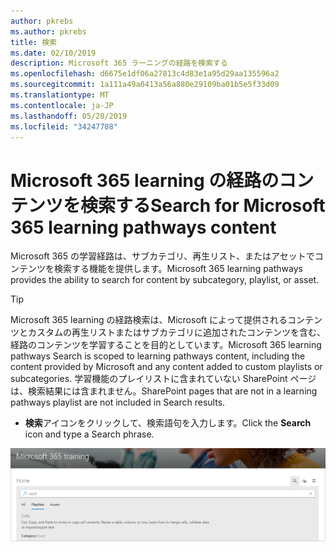 ```yaml
---
author: pkrebs
ms.author: pkrebs
title: 検索
ms.date: 02/10/2019
description: Microsoft 365 ラーニングの経路を検索する
ms.openlocfilehash: d6675e1df06a27813c4d83e1a95d29aa135596a2
ms.sourcegitcommit: 1a111a49a0413a56a880e29109ba01b5e5f33d09
ms.translationtype: MT
ms.contentlocale: ja-JP
ms.lasthandoff: 05/20/2019
ms.locfileid: "34247708"
---
```

# <a name="search-for-microsoft-365-learning-pathways-content"></a><span data-ttu-id="da37b-103">Microsoft 365 learning の経路のコンテンツを検索する</span><span class="sxs-lookup"><span data-stu-id="da37b-103">Search for Microsoft 365 learning pathways content</span></span>

<span data-ttu-id="da37b-104">Microsoft 365 の学習経路は、サブカテゴリ、再生リスト、またはアセットでコンテンツを検索する機能を提供します。</span><span class="sxs-lookup"><span data-stu-id="da37b-104">Microsoft 365 learning pathways provides the ability to search for content by subcategory, playlist, or asset.</span></span> 

> [!TIP]
> <span data-ttu-id="da37b-105">Microsoft 365 learning の経路検索は、Microsoft によって提供されるコンテンツとカスタムの再生リストまたはサブカテゴリに追加されたコンテンツを含む、経路のコンテンツを学習することを目的としています。</span><span class="sxs-lookup"><span data-stu-id="da37b-105">Microsoft 365 learning pathways Search is scoped to learning pathways content, including the content provided by Microsoft and any content added to custom playlists or subcategories.</span></span> <span data-ttu-id="da37b-106">学習機能のプレイリストに含まれていない SharePoint ページは、検索結果には含まれません。</span><span class="sxs-lookup"><span data-stu-id="da37b-106">SharePoint pages that are not in a learning pathways playlist are not included in Search results.</span></span>     

- <span data-ttu-id="da37b-107">**検索**アイコンをクリックして、検索語句を入力します。</span><span class="sxs-lookup"><span data-stu-id="da37b-107">Click the **Search** icon and type a Search phrase.</span></span> 

![cg-search](media/cg-search.png)

